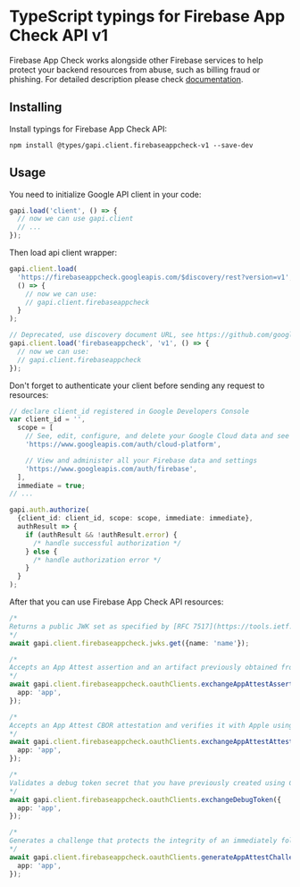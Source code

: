 # TypeScript typings for Firebase App Check API v1

Firebase App Check works alongside other Firebase services to help protect your backend resources from abuse, such as billing fraud or phishing.
For detailed description please check [documentation](https://firebase.google.com/docs/app-check).

## Installing

Install typings for Firebase App Check API:

```
npm install @types/gapi.client.firebaseappcheck-v1 --save-dev
```

## Usage

You need to initialize Google API client in your code:

```typescript
gapi.load('client', () => {
  // now we can use gapi.client
  // ...
});
```

Then load api client wrapper:

```typescript
gapi.client.load(
  'https://firebaseappcheck.googleapis.com/$discovery/rest?version=v1',
  () => {
    // now we can use:
    // gapi.client.firebaseappcheck
  }
);
```

```typescript
// Deprecated, use discovery document URL, see https://github.com/google/google-api-javascript-client/blob/master/docs/reference.md#----gapiclientloadname----version----callback--
gapi.client.load('firebaseappcheck', 'v1', () => {
  // now we can use:
  // gapi.client.firebaseappcheck
});
```

Don't forget to authenticate your client before sending any request to resources:

```typescript
// declare client_id registered in Google Developers Console
var client_id = '',
  scope = [
    // See, edit, configure, and delete your Google Cloud data and see the email address for your Google Account.
    'https://www.googleapis.com/auth/cloud-platform',

    // View and administer all your Firebase data and settings
    'https://www.googleapis.com/auth/firebase',
  ],
  immediate = true;
// ...

gapi.auth.authorize(
  {client_id: client_id, scope: scope, immediate: immediate},
  authResult => {
    if (authResult && !authResult.error) {
      /* handle successful authorization */
    } else {
      /* handle authorization error */
    }
  }
);
```

After that you can use Firebase App Check API resources: <!-- TODO: make this work for multiple namespaces -->

```typescript
/*
Returns a public JWK set as specified by [RFC 7517](https://tools.ietf.org/html/rfc7517) that can be used to verify App Check tokens. Exactly one of the public keys in the returned set will successfully validate any App Check token that is currently valid.
*/
await gapi.client.firebaseappcheck.jwks.get({name: 'name'});

/*
Accepts an App Attest assertion and an artifact previously obtained from ExchangeAppAttestAttestation and verifies those with Apple. If valid, returns an AppCheckToken.
*/
await gapi.client.firebaseappcheck.oauthClients.exchangeAppAttestAssertion({
  app: 'app',
});

/*
Accepts an App Attest CBOR attestation and verifies it with Apple using your preconfigured team and bundle IDs. If valid, returns an attestation artifact that can later be exchanged for an AppCheckToken using ExchangeAppAttestAssertion. For convenience and performance, this method's response object will also contain an AppCheckToken (if the verification is successful).
*/
await gapi.client.firebaseappcheck.oauthClients.exchangeAppAttestAttestation({
  app: 'app',
});

/*
Validates a debug token secret that you have previously created using CreateDebugToken. If valid, returns an AppCheckToken. Note that a restrictive quota is enforced on this method to prevent accidental exposure of the app to abuse.
*/
await gapi.client.firebaseappcheck.oauthClients.exchangeDebugToken({
  app: 'app',
});

/*
Generates a challenge that protects the integrity of an immediately following call to ExchangeAppAttestAttestation or ExchangeAppAttestAssertion. A challenge should not be reused for multiple calls.
*/
await gapi.client.firebaseappcheck.oauthClients.generateAppAttestChallenge({
  app: 'app',
});
```
